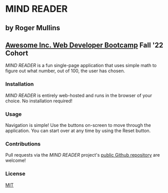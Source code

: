 # MIND READER
## by Roger Mullins
## [Awesome Inc. Web Developer Bootcamp](https://www.awesomeinc.org/bootcamp) Fall '22 Cohort

*MIND READER* is a fun single-page application that uses simple math to figure out what number, out of 100, the user has chosen.

### Installation
*MIND READER* is entirely web-hosted and runs in the browser of your choice. No installation required!

### Usage
Navigation is simple! Use the buttons on-screen to move through the application. You can start over at any time by using the Reset button.

### Contributions
Pull requests via the *MIND READER* project's [public Github repository](https://github.com/rdmullins/mind-reader) are welcome!

### License
[MIT](https://choosealicense.com/licenses/mit/)